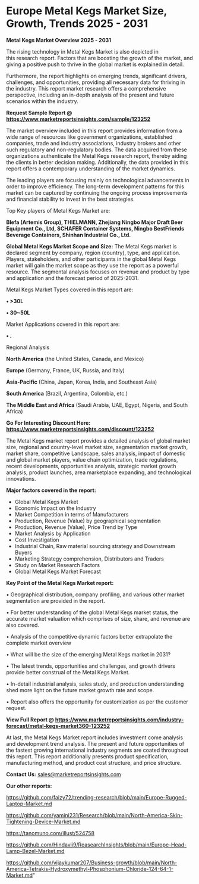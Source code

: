 # Europe Metal Kegs Market Size, Growth, Trends 2025 - 2031

<Strong> Metal Kegs Market Overview 2025 - 2031</strong>

The rising technology in Metal Kegs Market is also depicted in this research report. Factors that are boosting the growth of the market, and giving a positive push to thrive in the global market is explained in detail.

Furthermore, the report highlights on emerging trends, significant drivers, challenges, and opportunities, providing all necessary data for thriving in the industry. This report market research offers a comprehensive perspective, including an in-depth analysis of the present and future scenarios within the industry.

<strong>Request Sample Report @ <a href=https://www.marketreportsinsights.com/sample/123252>https://www.marketreportsinsights.com/sample/123252</a></strong>

The market overview included in this report provides information from a wide range of resources like government organizations, established companies, trade and industry associations, industry brokers and other such regulatory and non-regulatory bodies. The data acquired from these organizations authenticate the Metal Kegs research report, thereby aiding the clients in better decision making. Additionally, the data provided in this report offers a contemporary understanding of the market dynamics.

The leading players are focusing mainly on technological advancements in order to improve efficiency. The long-term development patterns for this market can be captured by continuing the ongoing process improvements and financial stability to invest in the best strategies.

Top Key players of Metal Kegs Market are:

<strong>Blefa (Artemis Group), THIELMANN, Zhejiang Ningbo Major Draft Beer Equipment Co., Ltd, SCHAFER Container Systems, Ningbo BestFriends Beverage Containers, Shinhan Industrial Co., Ltd.</strong>

<strong><b>Global Metal Kegs Market Scope and Size:</b></strong>
The Metal Kegs market is declared segment by company, region (country), type, and application. Players, stakeholders, and other participants in the global Metal Kegs market will gain the market scope as they use the report as a powerful resource. The segmental analysis focuses on revenue and product by type and application and the forecast period of 2025-2031.

Metal Kegs Market Types covered in this report are:

<strong>• >30L

• 30~50L</strong>

Market Applications covered in this report are:

<strong>• .</strong> 

Regional Analysis

<strong>North America</strong> (the United States, Canada, and Mexico)

<strong>Europe</strong> (Germany, France, UK, Russia, and Italy)

<strong>Asia-Pacific</strong> (China, Japan, Korea, India, and Southeast Asia)

<strong>South America</strong> (Brazil, Argentina, Colombia, etc.)

<strong>The Middle East and Africa</strong> (Saudi Arabia, UAE, Egypt, Nigeria, and South Africa)

<strong>Go For Interesting Discount Here: <a href=https://www.marketreportsinsights.com/discount/123252>https://www.marketreportsinsights.com/discount/123252</a></strong>

The Metal Kegs market report provides a detailed analysis of global market size, regional and country-level market size, segmentation market growth, market share, competitive Landscape, sales analysis, impact of domestic and global market players, value chain optimization, trade regulations, recent developments, opportunities analysis, strategic market growth analysis, product launches, area marketplace expanding, and technological innovations.

<strong><b>Major factors covered in the report:</b></strong>
<ul>
  <li>Global Metal Kegs Market </li>
  <li>Economic Impact on the Industry</li>
  <li>Market Competition in terms of Manufacturers</li>
  <li>Production, Revenue (Value) by geographical segmentation</li>
  <li>Production, Revenue (Value), Price Trend by Type</li>
  <li>Market Analysis by Application</li>
  <li>Cost Investigation</li>
  <li>Industrial Chain, Raw material sourcing strategy and Downstream Buyers</li>
  <li>Marketing Strategy comprehension, Distributors and Traders</li>
  <li>Study on Market Research Factors</li>
  <li>Global Metal Kegs Market Forecast</li>
</ul>

<strong><b>Key Point of the Metal Kegs Market report:</b></strong>

• Geographical distribution, company profiling, and various other market segmentation are provided in the report.

• For better understanding of the global Metal Kegs market status, the accurate market valuation which comprises of size, share, and revenue are also covered.

• Analysis of the competitive dynamic factors better extrapolate the complete market overview

• What will be the size of the emerging Metal Kegs market in 2031?

• The latest trends, opportunities and challenges, and growth drivers provide better construal of the Metal Kegs Market.

• In-detail industrial analysis, sales study, and production understanding shed more light on the future market growth rate and scope.

• Report also offers the opportunity for customization as per the customer request.

<strong><b>View Full Report @ <a href=https://www.marketreportsinsights.com/industry-forecast/metal-kegs-market360-123252>https://www.marketreportsinsights.com/industry-forecast/metal-kegs-market360-123252</a></b></strong>


At last, the Metal Kegs Market report includes investment come analysis and development trend analysis. The present and future opportunities of the fastest growing international industry segments are coated throughout this report. This report additionally presents product specification, manufacturing method, and product cost structure, and price structure.

<strong>Contact Us:</strong>
sales@marketreportsinsights.com

<strong>Our other reports:</strong>

<a href=https://github.com/faizy72/trending-research/blob/main/Europe-Rugged-Laptop-Market.md>https://github.com/faizy72/trending-research/blob/main/Europe-Rugged-Laptop-Market.md</a>

<a href=https://github.com/yamini231/Research/blob/main/North-America-Skin-Tightening-Device-Market.md>https://github.com/yamini231/Research/blob/main/North-America-Skin-Tightening-Device-Market.md</a>

<a href=https://tanomuno.com/illust/524758>https://tanomuno.com/illust/524758</a>

<a href=https://github.com/Hindavii9/ReasearchInsights/blob/main/Europe-Head-Lamp-Bezel-Market.md>https://github.com/Hindavii9/ReasearchInsights/blob/main/Europe-Head-Lamp-Bezel-Market.md</a>

<a href=https://github.com/vijaykumar207/Business-growth/blob/main/North-America-Tetrakis-Hydroxymethyl-Phosphonium-Chloride-124-64-1-Market.md>https://github.com/vijaykumar207/Business-growth/blob/main/North-America-Tetrakis-Hydroxymethyl-Phosphonium-Chloride-124-64-1-Market.md</a>"
